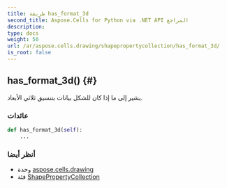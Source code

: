```yaml
---
title: طريقة has_format_3d
second_title: Aspose.Cells for Python via .NET API المراجع
description:
type: docs
weight: 50
url: /ar/aspose.cells.drawing/shapepropertycollection/has_format_3d/
is_root: false
---
```

##  has_format_3d() {#}
يشير إلى ما إذا كان للشكل بيانات بتنسيق ثلاثي الأبعاد.


###  عائدات




```python
def has_format_3d(self):
    ...
```





###  أنظر أيضا
* وحدة [aspose.cells.drawing](../../)
* فئة [ShapePropertyCollection](/cells/python-net/ar/aspose.cells.drawing/shapepropertycollection)
